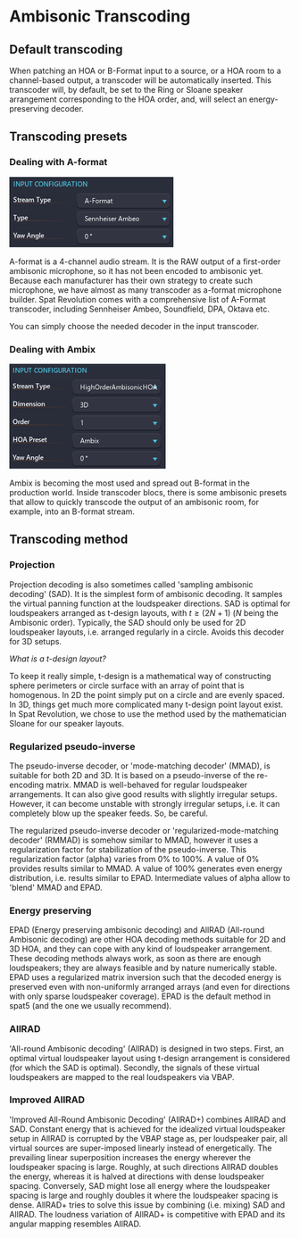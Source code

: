 # Ambisonic Transcoding

## Default transcoding
When patching an HOA or B-Format input to a source, or a HOA room to a channel-based output, a transcoder will be automatically inserted. This transcoder will, by default, be set to the Ring or Sloane speaker arrangement corresponding to the HOA order, and, will select an energy-preserving decoder.
## Transcoding presets
### Dealing with A-format

![](include/SpatRevolution_AFormatPreset.png)

A-format is a 4-channel audio stream. It is the RAW output of a first-order ambisonic microphone, so it has not been encoded to ambisonic yet. Because each manufacturer has their own strategy to create such microphone, we have almost as many transcoder as a-format microphone builder. Spat Revolution comes with a comprehensive list of A-Format transcoder, including Sennheiser Ambeo, Soundfield, DPA, Oktava etc.

You can simply choose the needed decoder in the input transcoder.

### Dealing with Ambix

![](include/SpatRevolution_HOApreset.png)

Ambix is becoming the most used and spread out B-format in the production world. Inside transcoder blocs, there is some ambisonic presets that allow to quickly transcode the output of an ambisonic room, for example, into an B-format stream.


## Transcoding method

### Projection

Projection decoding is also sometimes called 'sampling ambisonic decoding' (SAD).
It is the simplest form of ambisonic decoding.
It samples the virtual panning function at the loudspeaker directions.
SAD is optimal for loudspeakers arranged as t-design layouts, with $t \geqslant (2N+1)$ ($N$ being the Ambisonic order).
Typically, the SAD should only be used for 2D loudspeaker layouts, i.e. arranged regularly in a circle. Avoids this decoder for 3D setups.

*What is a t-design layout?*

To keep it really simple, t-design is a mathematical way of constructing sphere perimeters or circle surface with an array of point that is homogenous. In 2D the point simply put on a circle and are evenly spaced. In 3D, things get much more complicated many t-design point layout exist.
In Spat Revolution, we chose to use the method used by the mathematician Sloane for our speaker layouts.

### Regularized pseudo-inverse

The pseudo-inverse decoder, or 'mode-matching decoder' (MMAD), is suitable for both 2D and 3D.
It is based on a pseudo-inverse of the re-encoding matrix.
MMAD is well-behaved for regular loudspeaker arrangements.
It can also give good results with slightly irregular setups.
However, it can become unstable with strongly irregular setups, i.e.
it can completely blow up the speaker feeds.
So, be careful.

<!--With the '/info' message, you obtain the conditioning number of MMAD.
This number gives you an estimate of how well-balanced the system is.
A conditioning number close to 0 dB is excellent.
Values less than 10 dB are usually quite acceptable.
With values higher than 20 dB, the decoding can become problematic (or dangerous).-->

The regularized pseudo-inverse decoder or 'regularized-mode-matching decoder' (RMMAD) is somehow similar to MMAD, however it uses a regularization factor for stabilization of the pseudo-inverse.
This regularization factor (alpha) varies from 0% to 100%.
A value of 0% provides results similar to MMAD.
A value of 100% generates even energy distribution, i.e. results similar to EPAD.
Intermediate values of alpha allow to 'blend' MMAD and EPAD.

### Energy preserving

EPAD (Energy preserving ambisonic decoding) and AllRAD (All-round Ambisonic decoding) are other HOA decoding methods suitable for 2D and 3D HOA, and they can cope with any kind of loudspeaker arrangement.
These decoding methods always work, as soon as there are enough loudspeakers; they are always feasible and by nature numerically stable.
EPAD uses a regularized matrix inversion such that the decoded energy is preserved even with non-uniformly arranged arrays (and even for directions with only sparse loudspeaker coverage).
EPAD is the default method in spat5 (and the one we usually recommend).

### AllRAD

'All-round Ambisonic decoding' (AllRAD) is designed in two steps. First, an optimal virtual loudspeaker layout using t-design arrangement is considered (for which the SAD is optimal). Secondly, the signals of these virtual loudspeakers are mapped to the real loudspeakers via VBAP.

### Improved AllRAD

'Improved All-Round Ambisonic Decoding' (AllRAD+) combines AllRAD and SAD.
Constant energy that is achieved for the idealized virtual loudspeaker setup in AllRAD is corrupted by the VBAP stage as, per loudspeaker pair, all virtual sources are super-imposed linearly instead of energetically.
The prevailing linear superposition increases the energy wherever the loudspeaker spacing is large.
Roughly, at such directions AllRAD doubles the energy, whereas it is halved at directions with dense loudspeaker spacing.
Conversely, SAD might lose all energy where the loudspeaker spacing is large and roughly doubles it where the loudspeaker spacing is dense.
AllRAD+ tries to solve this issue by combining (i.e. mixing) SAD and AllRAD.
The loudness variation of AllRAD+ is competitive with EPAD and its angular mapping resembles AllRAD.

<!--
## Transcoding types

To improve the ambisonic render, there is some strategy than can be apply at the decoding stage. The idea is to optimize the phase or the energy to improve the sound localisation. 
### Basic

This is the standard way to decode ambisonic and no optimization is applied.
### InPhase

### MaxRe

to be completed
### BasicMaxRe

The low end of the audio content is not optimized, but a MaxRe method is applied to the high end. The crossover frequency is by default set to 700Hz and can be adjusted.

### InPhaseMaxRe

As phase optimization is more efficient in the low frequencies, and energy optimization is prominent in the high frequencies, this method take this phenomena to its avantage by splitting the signal in two frequency band. The crossover frequency is by default set to 700Hz and can be adjusted.
-->
